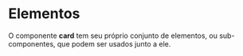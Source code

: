 # Elementos

O componente **card** tem seu próprio conjunto de elementos, ou sub-componentes, que podem ser usados junto a ele.